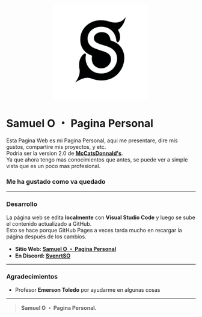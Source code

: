 <p align="center">
  <img src="img/dark-theme.png" width="50%">
</p>

# Samuel O ・ Pagina Personal

Esta Pagina Web es mi Pagina Personal, aqui me presentare, dire mis gustos, compartire mis proyectos, y etc. <br>
Podria ser la version 2.0 de **[McCatsDonnald's](https://bykebit.github.io/McCatsDonalds/)**. <br>
Ya que ahora tengo mas conocimientos que antes, se puede ver a simple vista que es un poco mas profesional.

### Me ha gustado como va quedado

---

### Desarrollo

La página web se edita **localmente** con **Visual Studio Code** y luego se sube el contenido actualizado a GitHub.  
Esto se hace porque GitHub Pages a veces tarda mucho en recargar la página después de los cambios.

 - **Sitio Web: [Samuel O ・ Pagina Personal](https://bykebit.github.io/sos/)**
- **En Discord: [SvenrtSO](https://discord.com/users/1311740022596304897)**

---

### Agradecimientos

- Profesor **Emerson Toledo** por ayudarme en algunas cosas

---

> **Samuel O ・ Pagina Personal.**
